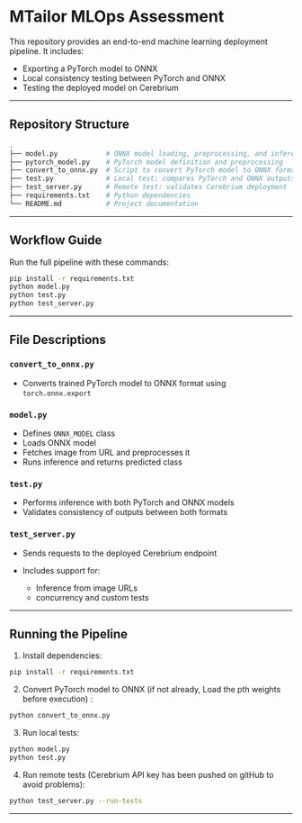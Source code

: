 # MTailor MLOps Assessment

This repository provides an end-to-end machine learning deployment pipeline. It includes:

* Exporting a PyTorch model to ONNX
* Local consistency testing between PyTorch and ONNX
* Testing the deployed model on Cerebrium

---

## Repository Structure

```bash
.
├── model.py            # ONNX model loading, preprocessing, and inference
├── pytorch_model.py    # PyTorch model definition and preprocessing
├── convert_to_onnx.py  # Script to convert PyTorch model to ONNX format
├── test.py             # Local test: compares PyTorch and ONNX outputs
├── test_server.py      # Remote test: validates Cerebrium deployment
├── requirements.txt    # Python dependencies
└── README.md           # Project documentation
```

---

## Workflow Guide

Run the full pipeline with these commands:

```bash
pip install -r requirements.txt
python model.py
python test.py
python test_server.py
```

---

## File Descriptions

### `convert_to_onnx.py`

* Converts trained PyTorch model to ONNX format using `torch.onnx.export`

### `model.py`

* Defines `ONNX_MODEL` class
* Loads ONNX model
* Fetches image from URL and preprocesses it
* Runs inference and returns predicted class


### `test.py`

* Performs inference with both PyTorch and ONNX models
* Validates consistency of outputs between both formats

### `test_server.py`

* Sends requests to the deployed Cerebrium endpoint
* Includes support for:

  * Inference from image URLs
  * concurrency and custom tests

---

## Running the Pipeline

1. Install dependencies:

```bash
pip install -r requirements.txt
```

2. Convert PyTorch model to ONNX (if not already, Load the pth weights before execution) :

```bash
python convert_to_onnx.py
```

3. Run local tests:

```bash
python model.py
python test.py
```

4. Run remote tests (Cerebrium API key has been pushed on gitHub to avoid problems):

```bash
python test_server.py --run-tests
```

---

